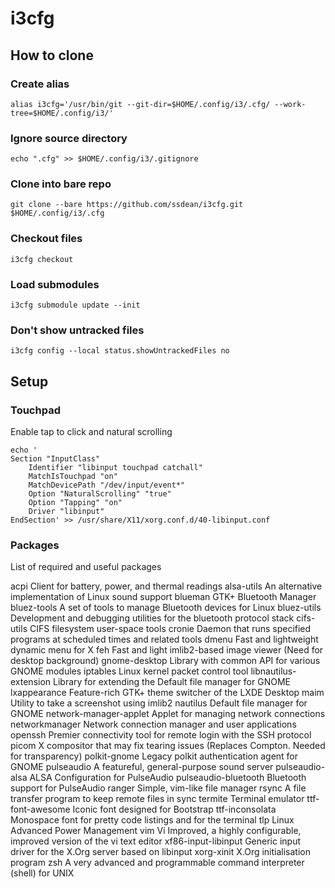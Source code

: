 # i3cfg

## How to clone

### Create alias
`alias i3cfg='/usr/bin/git --git-dir=$HOME/.config/i3/.cfg/ --work-tree=$HOME/.config/i3/'`

### Ignore source directory
`echo ".cfg" >> $HOME/.config/i3/.gitignore`

### Clone into bare repo
`git clone --bare https://github.com/ssdean/i3cfg.git $HOME/.config/i3/.cfg`

### Checkout files
`i3cfg checkout`

### Load submodules
`i3cfg submodule update --init`

### Don't show untracked files
`i3cfg config --local status.showUntrackedFiles no`

## Setup

### Touchpad

Enable tap to click and natural scrolling

```
echo '
Section "InputClass"
    Identifier "libinput touchpad catchall"
    MatchIsTouchpad "on"
    MatchDevicePath "/dev/input/event*"
    Option "NaturalScrolling" "true"
    Option "Tapping" "on"
    Driver "libinput"
EndSection' >> /usr/share/X11/xorg.conf.d/40-libinput.conf
```

### Packages

List of required and useful packages

acpi                    Client for battery, power, and thermal readings
alsa-utils              An alternative implementation of Linux sound support
blueman                 GTK+ Bluetooth Manager
bluez-tools             A set of tools to manage Bluetooth devices for Linux
bluez-utils             Development and debugging utilities for the bluetooth protocol stack
cifs-utils              CIFS filesystem user-space tools
cronie                  Daemon that runs specified programs at scheduled times and related tools
dmenu                   Fast and lightweight dynamic menu for X
feh                     Fast and light imlib2-based image viewer (Need for desktop background)
gnome-desktop           Library with common API for various GNOME modules
iptables                Linux kernel packet control tool
libnautilus-extension   Library for extending the Default file manager for GNOME
lxappearance            Feature-rich GTK+ theme switcher of the LXDE Desktop
maim                    Utility to take a screenshot using imlib2
nautilus                Default file manager for GNOME
network-manager-applet  Applet for managing network connections
networkmanager          Network connection manager and user applications
openssh                 Premier connectivity tool for remote login with the SSH protocol
picom                   X compositor that may fix tearing issues (Replaces Compton. Needed for transparency)
polkit-gnome            Legacy polkit authentication agent for GNOME
pulseaudio              A featureful, general-purpose sound server
pulseaudio-alsa         ALSA Configuration for PulseAudio
pulseaudio-bluetooth    Bluetooth support for PulseAudio
ranger                  Simple, vim-like file manager
rsync                   A file transfer program to keep remote files in sync
termite                 Terminal emulator
ttf-font-awesome        Iconic font designed for Bootstrap
ttf-inconsolata         Monospace font for pretty code listings and for the terminal
tlp                     Linux Advanced Power Management
vim                     Vi Improved, a highly configurable, improved version of the vi text editor
xf86-input-libinput     Generic input driver for the X.Org server based on libinput
xorg-xinit              X.Org initialisation program
zsh                     A very advanced and programmable command interpreter (shell) for UNIX
